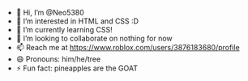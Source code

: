 - 👋 Hi, I’m @Neo5380
- 👀 I’m interested in HTML and CSS :D
- 🌱 I’m currently learning CSS! 
- 🤝 I’m looking to collaborate on nothing for now
- 📫 Reach me at https://www.roblox.com/users/3876183680/profile
- 😄 Pronouns: him/he/tree
- ⚡ Fun fact: pineapples are the GOAT


